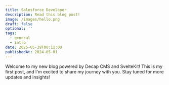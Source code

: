 ```yaml
---
title: Salesforce Developer
description: Read this blog post!
image: /images/hello.png
draft: false
optional: ''
tags:
  - general
  - intro
date: 2025-05-28T00:11:00
publishedAt: 2024-05-01
---
```

Welcome to my new blog powered by Decap CMS and SvelteKit!
This is my first post, and I'm excited to share my journey with you. Stay tuned for more updates and insights!
